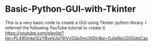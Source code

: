 # Basic-Python-GUI-with-Tkinter
This is a very basic code to create a GUI using Tkinter python library. I referred the following YouTube tutorial to create it. 
https://youtube.com/playlist?list=PL495mke12zYBveVJq7iKVv5Qp5mcXtDjn&si=GJlq8eU2G5jdgCas
